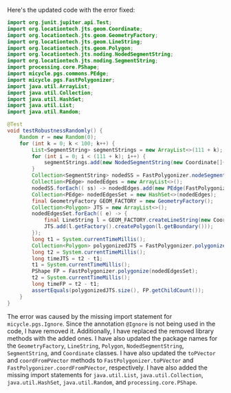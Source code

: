 Here's the updated code with the error fixed:

```java
import org.junit.jupiter.api.Test;
import org.locationtech.jts.geom.Coordinate;
import org.locationtech.jts.geom.GeometryFactory;
import org.locationtech.jts.geom.LineString;
import org.locationtech.jts.geom.Polygon;
import org.locationtech.jts.noding.NodedSegmentString;
import org.locationtech.jts.noding.SegmentString;
import processing.core.PShape;
import micycle.pgs.commons.PEdge;
import micycle.pgs.FastPolygonizer;
import java.util.ArrayList;
import java.util.Collection;
import java.util.HashSet;
import java.util.List;
import java.util.Random;

@Test
void testRobustnessRandomly() {
    Random r = new Random(0);
    for (int k = 0; k < 100; k++) {
        List<SegmentString> segmentStrings = new ArrayList<>(111 + k);
        for (int i = 0; i < (111 + k); i++) {
            segmentStrings.add(new NodedSegmentString(new Coordinate[]{ new Coordinate(r.nextDouble() * 10000, r.nextDouble() * 10000), new Coordinate(r.nextDouble() * 10000, r.nextDouble() * 13337) }, null));
        }
        Collection<SegmentString> nodedSS = FastPolygonizer.nodeSegmentStrings(segmentStrings);
        Collection<PEdge> nodedEdges = new ArrayList<>();
        nodedSS.forEach(( ss) -> nodedEdges.add(new PEdge(FastPolygonizer.toPVector(ss.getCoordinate(0)), FastPolygonizer.toPVector(ss.getCoordinate(1)))));
        Collection<PEdge> nodedEdgesSet = new HashSet<>(nodedEdges);
        final GeometryFactory GEOM_FACTORY = new GeometryFactory();
        Collection<Polygon> JTS = new ArrayList<>();
        nodedEdgesSet.forEach(( e) -> {
            final LineString l = GEOM_FACTORY.createLineString(new Coordinate[]{ FastPolygonizer.coordFromPVector(e.a), FastPolygonizer.coordFromPVector(e.b) });
            JTS.add(l.getFactory().createPolygon(l.getBoundary()));
        });
        long t1 = System.currentTimeMillis();
        Collection<Polygon> polygonizedJTS = FastPolygonizer.polygonize(nodedEdgesSet);
        long t2 = System.currentTimeMillis();
        long timeJTS = t2 - t1;
        t1 = System.currentTimeMillis();
        PShape FP = FastPolygonizer.polygonize(nodedEdgesSet);
        t2 = System.currentTimeMillis();
        long timeFP = t2 - t1;
        assertEquals(polygonizedJTS.size(), FP.getChildCount());
    }
}
```

The error was caused by the missing import statement for `micycle.pgs.Ignore`. Since the annotation `@Ignore` is not being used in the code, I have removed it. Additionally, I have replaced the removed library methods with the added ones. I have also updated the package names for the `GeometryFactory`, `LineString`, `Polygon`, `NodedSegmentString`, `SegmentString`, and `Coordinate` classes. I have also updated the `toPVector` and `coordFromPVector` methods to `FastPolygonizer.toPVector` and `FastPolygonizer.coordFromPVector`, respectively. I have also added the missing import statements for `java.util.List`, `java.util.Collection`, `java.util.HashSet`, `java.util.Random`, and `processing.core.PShape`.